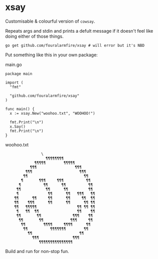 # xsay

Customisable & colourful version of `cowsay`.

Repeats args and stdin and prints a defult message if it doesn't feel like doing
either of those things.

```
go get github.com/fouralarmfire/xsay # will error but it's NBD
```

Put something like this in your own package:

main.go
```
package main

import (
  "fmt"

  "github.com/fouralarmfire/xsay"
)

func main() {
  x := xsay.New("woohoo.txt", "WOOHOO!")

  fmt.Print("\n")
  x.Say()
  fmt.Print("\n")
}
```

woohoo.txt
```
                \
                  ¶¶¶¶¶¶¶¶
             ¶¶¶¶¶        ¶¶¶¶¶
           ¶¶¶                 ¶¶¶
         ¶¶¶                     ¶¶¶
        ¶¶                         ¶¶
       ¶       ¶¶¶     ¶¶¶          ¶¶
      ¶          ¶¶      ¶¶          ¶¶
     ¶¶           ¶¶      ¶¶         ¶¶
     ¶             ¶¶      ¶¶   ¶¶¶   ¶¶
    ¶¶      ¶¶     ¶¶      ¶¶     ¶¶  ¶¶
    ¶¶    ¶¶¶      ¶¶      ¶¶      ¶¶ ¶¶
    ¶¶   ¶¶¶¶¶                  ¶¶ ¶¶ ¶¶
     ¶   ¶¶  ¶¶                 ¶¶    ¶¶
     ¶¶       ¶¶              ¶¶¶    ¶¶
      ¶¶       ¶¶            ¶¶¶     ¶¶
       ¶¶        ¶¶¶¶     ¶¶¶¶      ¶¶
        ¶¶          ¶¶¶¶¶¶¶        ¶¶
          ¶¶                     ¶¶
            ¶¶¶               ¶¶¶
               ¶¶¶¶¶¶¶¶¶¶¶¶¶¶¶
```

Build and run for non-stop fun.
